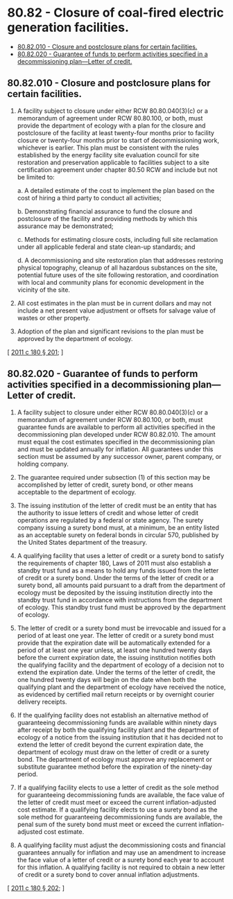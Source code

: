 # 80.82 - Closure of coal-fired electric generation facilities.
* [80.82.010 - Closure and postclosure plans for certain facilities.](#8082010---closure-and-postclosure-plans-for-certain-facilities)
* [80.82.020 - Guarantee of funds to perform activities specified in a decommissioning plan—Letter of credit.](#8082020---guarantee-of-funds-to-perform-activities-specified-in-a-decommissioning-planletter-of-credit)
## 80.82.010 - Closure and postclosure plans for certain facilities.
1. A facility subject to closure under either RCW 80.80.040(3)(c) or a memorandum of agreement under RCW 80.80.100, or both, must provide the department of ecology with a plan for the closure and postclosure of the facility at least twenty-four months prior to facility closure or twenty-four months prior to start of decommissioning work, whichever is earlier. This plan must be consistent with the rules established by the energy facility site evaluation council for site restoration and preservation applicable to facilities subject to a site certification agreement under chapter 80.50 RCW and include but not be limited to:

   a. A detailed estimate of the cost to implement the plan based on the cost of hiring a third party to conduct all activities;

   b. Demonstrating financial assurance to fund the closure and postclosure of the facility and providing methods by which this assurance may be demonstrated;

   c. Methods for estimating closure costs, including full site reclamation under all applicable federal and state clean-up standards; and

   d. A decommissioning and site restoration plan that addresses restoring physical topography, cleanup of all hazardous substances on the site, potential future uses of the site following restoration, and coordination with local and community plans for economic development in the vicinity of the site.

2. All cost estimates in the plan must be in current dollars and may not include a net present value adjustment or offsets for salvage value of wastes or other property.

3. Adoption of the plan and significant revisions to the plan must be approved by the department of ecology.

\[ [2011 c 180 § 201](http://lawfilesext.leg.wa.gov/biennium/2011-12/Pdf/Bills/Session%20Laws/Senate/5769-S2.SL.pdf?cite=2011%20c%20180%20§%20201); \]

## 80.82.020 - Guarantee of funds to perform activities specified in a decommissioning plan—Letter of credit.
1. A facility subject to closure under either RCW 80.80.040(3)(c) or a memorandum of agreement under RCW 80.80.100, or both, must guarantee funds are available to perform all activities specified in the decommissioning plan developed under RCW 80.82.010. The amount must equal the cost estimates specified in the decommissioning plan and must be updated annually for inflation. All guarantees under this section must be assumed by any successor owner, parent company, or holding company.

2. The guarantee required under subsection (1) of this section may be accomplished by letter of credit, surety bond, or other means acceptable to the department of ecology.

3. The issuing institution of the letter of credit must be an entity that has the authority to issue letters of credit and whose letter of credit operations are regulated by a federal or state agency. The surety company issuing a surety bond must, at a minimum, be an entity listed as an acceptable surety on federal bonds in circular 570, published by the United States department of the treasury.

4. A qualifying facility that uses a letter of credit or a surety bond to satisfy the requirements of chapter 180, Laws of 2011 must also establish a standby trust fund as a means to hold any funds issued from the letter of credit or a surety bond. Under the terms of the letter of credit or a surety bond, all amounts paid pursuant to a draft from the department of ecology must be deposited by the issuing institution directly into the standby trust fund in accordance with instructions from the department of ecology. This standby trust fund must be approved by the department of ecology.

5. The letter of credit or a surety bond must be irrevocable and issued for a period of at least one year. The letter of credit or a surety bond must provide that the expiration date will be automatically extended for a period of at least one year unless, at least one hundred twenty days before the current expiration date, the issuing institution notifies both the qualifying facility and the department of ecology of a decision not to extend the expiration date. Under the terms of the letter of credit, the one hundred twenty days will begin on the date when both the qualifying plant and the department of ecology have received the notice, as evidenced by certified mail return receipts or by overnight courier delivery receipts.

6. If the qualifying facility does not establish an alternative method of guaranteeing decommissioning funds are available within ninety days after receipt by both the qualifying facility plant and the department of ecology of a notice from the issuing institution that it has decided not to extend the letter of credit beyond the current expiration date, the department of ecology must draw on the letter of credit or a surety bond. The department of ecology must approve any replacement or substitute guarantee method before the expiration of the ninety-day period.

7. If a qualifying facility elects to use a letter of credit as the sole method for guaranteeing decommissioning funds are available, the face value of the letter of credit must meet or exceed the current inflation-adjusted cost estimate. If a qualifying facility elects to use a surety bond as the sole method for guaranteeing decommissioning funds are available, the penal sum of the surety bond must meet or exceed the current inflation-adjusted cost estimate.

8. A qualifying facility must adjust the decommissioning costs and financial guarantees annually for inflation and may use an amendment to increase the face value of a letter of credit or a surety bond each year to account for this inflation. A qualifying facility is not required to obtain a new letter of credit or a surety bond to cover annual inflation adjustments.

\[ [2011 c 180 § 202](http://lawfilesext.leg.wa.gov/biennium/2011-12/Pdf/Bills/Session%20Laws/Senate/5769-S2.SL.pdf?cite=2011%20c%20180%20§%20202); \]

